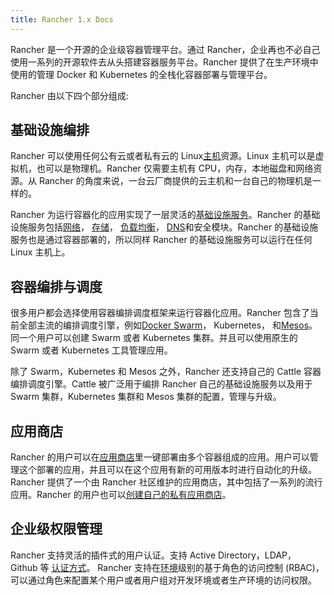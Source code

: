 ```yaml
---
title: Rancher 1.x Docs
---
```


Rancher 是一个开源的企业级容器管理平台。通过 Rancher，企业再也不必自己使用一系列的开源软件去从头搭建容器服务平台。Rancher 提供了在生产环境中使用的管理 Docker 和 Kubernetes 的全栈化容器部署与管理平台。

Rancher 由以下四个部分组成:

## 基础设施编排

Rancher 可以使用任何公有云或者私有云的 Linux[主机](/docs/rancher1/infrastructure/hosts/_index)资源。Linux 主机可以是虚拟机，也可以是物理机。Rancher 仅需要主机有 CPU，内存，本地磁盘和网络资源。从 Rancher 的角度来说，一台云厂商提供的云主机和一台自己的物理机是一样的。

Rancher 为运行容器化的应用实现了一层灵活的[基础设施服务](/docs/rancher1/rancher-service/_index)。Rancher 的基础设施服务包括[网络](/docs/rancher1/rancher-service/networking/_index)， [存储](/docs/rancher1/rancher-service/storage-services/_index)， [负载均衡](/docs/rancher1/rancher-service/load-balancer/_index)， [DNS](/docs/rancher1/rancher-service/dns-service/_index)和安全模块。Rancher 的基础设施服务也是通过容器部署的，所以同样 Rancher 的基础设施服务可以运行在任何 Linux 主机上。

## 容器编排与调度

很多用户都会选择使用容器编排调度框架来运行容器化应用。Rancher 包含了当前全部主流的编排调度引擎，例如[Docker Swarm](/docs/rancher1/infrastructure/swarm/_index)， Kubernetes， 和[Mesos](/docs/rancher1/infrastructure/mesos/_index)。同一个用户可以创建 Swarm 或者 Kubernetes 集群。并且可以使用原生的 Swarm 或者 Kubernetes 工具管理应用。

除了 Swarm，Kubernetes 和 Mesos 之外，Rancher 还支持自己的 Cattle 容器编排调度引擎。Cattle 被广泛用于编排 Rancher 自己的基础设施服务以及用于 Swarm 集群，Kubernetes 集群和 Mesos 集群的配置，管理与升级。

## 应用商店

Rancher 的用户可以在[应用商店](/docs/rancher1/configurations/catalog/_index)里一键部署由多个容器组成的应用。用户可以管理这个部署的应用，并且可以在这个应用有新的可用版本时进行自动化的升级。Rancher 提供了一个由 Rancher 社区维护的应用商店，其中包括了一系列的流行应用。Rancher 的用户也可以[创建自己的私有应用商店](/docs/rancher1/configurations/catalog/private-catalog/_index)。

## 企业级权限管理

Rancher 支持灵活的插件式的用户认证。支持 Active Directory，LDAP， Github 等 [认证方式](/docs/rancher1/configurations/environments/access-control/_index)。 Rancher 支持在[环境](/docs/rancher1/configurations/environments/_index)级别的基于角色的访问控制 (RBAC)，可以通过角色来配置某个用户或者用户组对开发环境或者生产环境的访问权限。
